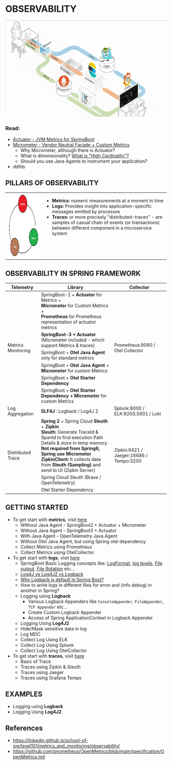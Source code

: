 # OBSERVABILITY
<img src="images/observability.jpg" width="600" height="300">


### Read:
- [Actuator - JVM Metrics for SpringBoot](https://github.com/arpangroup/observability/tree/main/01-metrics-with-actuator)
- [Micrometer - Vendor Neutral Facade + Custom Metrics](https://github.com/arpangroup/observability/tree/main/02-metrics-with-micrometer)
  - Why Micrometer, although there is Actuator?
  - What is dimensionality? [What is "High Cardinality"?](https://github.com/arpangroup/observability/tree/main/02-metrics-with-micrometer#51-what-is-high-cardinality)
  - Should you use Java Agents to instrument your application?
- ddfds

## PILLARS OF OBSERVABILITY


<table style="border: none; width: 100%; ">
  <tr style="border: none">
    <td style="border: none"><img width="380" height="200" src="images/observability_pillars.jpg"></td>
    <td style="border: none; vertical-align: top">
        <ul>
            <li><b>Metrics: </b> numeric measurements at a moment in time</li>
            <li><b>Logs: </b> Provides insight into application-specific messages emitted by processes</li>
            <li><b>Traces:  </b>or more precisely "distributed-traces" - are samples of casual chain of events (or transactions) between different component in a microservice system </li>
        </ul>
    </td>
  </tr>
 </table>


## OBSERVABILITY IN SPRING FRAMEWORK
<table>
    <thead>
        <tr>
            <th>Telemetry</th>
            <th>Library</th>
            <th>Collector</th>
        </tr>
    </thead>
    <tbody>
        <tr>
            <td rowspan=6>Metrics Monitoring</td>
            <td rowspan=1>
                SpringBoot-2 + <b>Actuator</b> for Metrics + 
                <br/><b>Micrometer</b> for Custom Metrics +
                <br/><b>Prometheus</b> for Prometheus representation of actuator metrics
            <td rowspan=6>Prometheus:9090 / Otel Collector</td>
        </tr>
        <tr>
            <td rowspan=1><b>SpringBoot-3 + Actuator </b>(Micrometer included - which support Metrics & traces)</td>
        </tr>
        <tr>
            <td rowspan=1>SpringBoot + <b>Otel Java Agent</b> only for standard metrics</td>
        </tr>
        <tr>
            <td rowspan=1>SpringBoot + <b>Otel Java Agent</b> + <b>Micrometer</b> for custom Metrics</td>
        </tr>
        <tr>
            <td rowspan=1>SpringBoot + <b>Otel Starter Dependency</b></td>
        </tr>
        <tr>
            <td rowspan=1>SpringBoot + <b>Otel Starter Dependency + Micrometer </b> for custom Metrics</td>
        </tr>
        <tr>
            <td>Log Aggregation</td>
            <td> <b>SLF4J</b> : Logback / Log4J 2 </td>
            <td>
                Splunk:8000 / ELK:9200,5601 / Loki
            </td>
        </tr>
        <tr>
            <td rowspan=3>Distributed Trace</td>
            <td>
                <b>Spring 2</b> + Spring Cloud <b>Sleuth</b> + <b>Zipkin</b>
                <br/> <b>Sleuth:</b> Generate TraceId & SpanId to find execution Path Details & store in temp memory.
                <br/><b>Not required from Spring6, Spring use Micrometer</b>
                <br/><b>ZipkinClient:</b> It collects data from <b>Sleuth (Sampling) </b> and send to UI (Zipkin Server)
            </td>
            <td rowspan=3>Zipkin:9421 / Jaeger:16686 / Tempo:3200</td>
        </tr>
        <tr>
            <td>Spring Cloud Sleuth (Brave / OpenTelemetry)</td>
        </tr>
        <tr>
            <td>Otel Starter Dependency</td>
        </tr>
    </tbody>
</table>


## GETTING STARTED
- To get start with **metrics**, visit [here]()
  - Without Java Agent - SpringBoot2 + Actuator + Micrometer
  - Without Java Agent - SpringBoot3 + Actuator
  - With Java Agent - OpenTelemetry Java Agent
  - Without Otel Java Agent, but using Spring otel dependency
  - Collect Metrics using Prometheus
  - Collect Metrics using OtelCollector
- To get start with **logs**, visit [here](https://github.com/arpangroup/observability/tree/otel-collector-with-log/00-logging#logging-in-springboot)
  - SpringBoot Basic Logging concepts like: [LogFormat](https://github.com/arpangroup/observability/tree/otel-collector-with-log/00-logging#log-format), [log levels](https://github.com/arpangroup/observability/blob/otel-collector-with-log/00-logging/README-log-level.md), [File output](https://github.com/arpangroup/observability/tree/otel-collector-with-log/00-logging#file-output), [File Rotation](https://github.com/arpangroup/observability/tree/otel-collector-with-log/00-logging#file-rotation) etc...
  - [Log4J vs Log4J2 vs Logback](https://github.com/arpangroup/observability/tree/otel-collector-with-log/00-logging#log4j-vs-log4j2-vs-logback)
  - [Why Logback is default in Spring Boot?](https://stackoverflow.com/questions/55684592/why-is-logback-the-default-logging-framework-in-spring-boot)
  - How to write logs in different files for error and (info debug) in another in Spring?
  - Logging using **Logback**
    - Various Logback Appenders like `ConsoleAppender`, `FileAppender`, `TCP Appender` etc...
    - Create Custom Logback Appender
    - Access of Spring ApplicationContext in Logback Appender
  - Logging Using **Log4J2**
  - Hide/Mask sensitive data in log 
  - Log MDC
  - Collect Log Using ELK
  - Collect Log Using Splunk
  - Collect Log Using OtelCollector
- To get start with **traces**, visit [here]()
  - Basic of Trace
  - Traces using Zipkin & Sleuth
  - Traces using Jaeger
  - Traces using Grafana Tempo 


## EXAMPLES
 - Logging using **Logback**
 - Logging Using **Log4J2**

## References
- https://linkedin.github.io/school-of-sre/level101/metrics_and_monitoring/observability/
- https://github.com/prometheus/OpenMetrics/blob/main/specification/OpenMetrics.md



